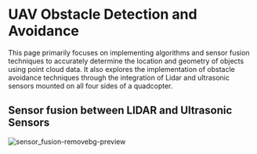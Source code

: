 # UAV Obstacle Detection and Avoidance

This page primarily focuses on implementing algorithms and sensor fusion techniques to accurately determine the location and geometry of objects using point cloud data. It also explores the implementation of obstacle avoidance techniques through the integration of Lidar and ultrasonic sensors mounted on all four sides of a quadcopter.

## Sensor fusion between LIDAR and Ultrasonic Sensors

![sensor_fusion-removebg-preview](https://github.com/tech-lover-1510/Sensor-fusion-and-tracking/assets/136898779/b296ad41-a9b8-40f5-9186-aa02b18c8021)
